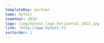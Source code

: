 ```yaml
---
templateKey: partner
name: HyTest
teamYear: 2019
logo: /img/hytest_logo_horizontal_2013.jpg
link: 'http://www.hytest.fi'
sortorder: 1
---
```


